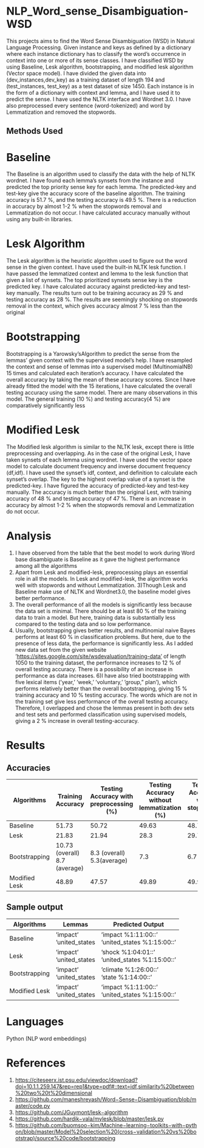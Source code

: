 # NLP_Word_sense_Disambiguation-WSD

This projects aims to find the Word Sense Disambiguation (WSD) in Natural Language Processing. Given
instance and keys as defined by a dictionary where each instance dictionary has to classify the word’s
occurrence in context into one or more of its sense classes. I have classified WSD by using Baseline, Lesk
algorithm, bootstrapping, and modified lesk algorithm (Vector space model). I have divided the given data
into (dev_instances,dev_key) as a training dataset of length 194 and (test_instances, test_key) as a test
dataset of size 1450. Each instance is in the form of a dictionary with context and lemma, and I have used
it to predict the sense. I have used the NLTK interface and Wordnet 3.0. I have also preprocessed every
sentence (word-tokenized) and word by Lemmatization and removed the stopwords.

## Methods Used
# Baseline
The Baseline is an algorithm used to classify the data with the help of NLTK wordnet. I have found
each lemma’s synsets from the instance and predicted the top priority sense key for each lemma. The
predicted-key and test-key give the accuracy score of the baseline algorithm. The training accuracy is
51.7 %, and the testing accuracy is 49.5 %. There is a reduction in accuracy by almost 1-2 % when the
stopwords removal and Lemmatization do not occur. I have calculated accuracy manually without using
any built-in libraries.

# Lesk Algorithm
The Lesk algorithm is the heuristic algorithm used to figure out the word sense in the given context. I
have used the built-in NLTK lesk function. I have passed the lemmatized context and lemma to the lesk
function that given a list of synsets. The top prioritized synsets sense key is the predicted key. I have
calculated accuracy against predicted-key and test-key manually. The results turn out to be training
accuracy as 29 % and testing accuracy as 28 %. The results are seemingly shocking on stopwords removal
in the context, which gives accuracy almost 7 % less than the original

# Bootstrapping
Bootstrapping is a Yarowsky’sAlgorithm to predict the sense from the lemmas’ given context with the
supervised model’s help. I have resampled the context and sense of lemmas into a supervised model
(MultinomialNB) 15 times and calculated each iteration’s accuracy. I have calculated the overall accuracy
by taking the mean of these accuracy scores. Since I have already fitted the model with the 15 iterations,
I have calculated the overall testing accuracy using the same model. There are many observations in this
model. The general training (10 %) and testing accuracy(4 %) are comparatively significantly less

# Modified Lesk
The Modified lesk algorithm is similar to the NLTK lesk, except there is little preprocessing and
overlapping. As in the case of the original Lesk, I have taken synsets of each lemma using wordnet. I have
used the vector space model to calculate document frequency and inverse document frequency (df,idf).
I have used the synset’s idf, context, and definition to calculate each synset’s overlap. The key to the
highest overlap value of a synset is the predicted-key. I have figured the accuracy of predicted-key and
test-key manually. The accuracy is much better than the original Lest, with training accuracy of 48 % and
testing accuracy of 47 %. There is an increase in accuracy by almost 1-2 % when the stopwords removal
and Lemmatization do not occur.

# Analysis

1) I have observed from the table that the best model to work during Word base disambiguate is Baseline
as it gave the highest performance among all the algorithms
2) Apart from Lesk and modified-lesk, preprocessing plays an essential role in all the models. In Lesk and
modified-lesk, the algorithm works well with stopwords and without Lemmatization.
3)Though Lesk and Baseline make use of NLTK and Wordnet3.0, the baseline model gives better
performance.
4) The overall performance of all the models is significantly less because the data set is minimal. There
should be at least 80 % of the training data to train a model. But here, training data is substantially less
compared to the testing data and so low performance.
5) Usually, bootstrapping gives better results, and multinomial naive Bayes performs at least 60 % in
classification problems. But here, due to the presence of less data, the performance is significantly less. As
I added new data set from the given website ’https://sites.google.com/site/wsdevaluation/training-data’
of length 1050 to the training dataset, the performance increases to 12 % of overall testing accuracy.
There is a possibility of an increase in performance as data increases.
6)I have also tried bootstrapping with five lexical items (’year,’ ’week,’ ’voluntary,’ ’group,” plan’), which
performs relatively better than the overall bootstrapping, giving 15 % training accuracy and 10 % testing
accuracy. The words which are not in the training set give less performance of the overall testing accuracy.
Therefore, I overlapped and chose the lemmas present in both dev sets and test sets and performed
classification using supervised models, giving a 2 % increase in overall testing-accuracy.

# Results 
## Accuracies
|Algorithms|Training Accuracy| Testing Accuracy with preprocessing (%) | Testing Accuracy without lemmatization (%)| Testing Accuracy with stopwords (%)|
|-----|------|-----|------|------|
Baseline |51.73 |50.72 |49.63| 48.74|
Lesk |21.83 |21.94 |28.3| 29.7|
Bootstrapping |10.73 (overall)<br> 8.7 (average)|8.3 (overall)<br>5.3(average)|7.3| 6.7|
Modified Lesk| 48.89| 47.57 |49.89| 49.96|

## Sample output
Algorithms| Lemmas |Predicted Output
|-----|-----|------|
Baseline |’impact’ <br>’united_states|’impact %1:11:00::’ <br>’united_states %1:15:00::’|
Lesk |’impact’<br>’united_states|’shock %1:04:01::’ <br>’united_states %1:15:00::’|
Bootstrapping |’impact’<br>’united_states|’climate %1:26:00::’ <br>’state %1:14:00::’|
Modified Lesk| ’impact’<br>’united_states|’impact %1:11:00::’<br>’united_states %1:15:00::’|


# Languages 
Python  (NLP word embeddings)

# References 
1) https://citeseerx.ist.psu.edu/viewdoc/download?doi=10.1.1.259.147&rep=rep1&type=pdf#::text=idf,similarity%20between%20two%20t%20dimensional
2) https://github.com/maneshreyash/Word−Sense−Disambiguation/blob/master/code.py
3) https://github.com/JGuymont/lesk−algorithm
4) https://github.com/hardik−vala/mylesk/blob/master/lesk.py
5) https://github.com/buomsoo−kim/Machine−learning−toolkits−with−python/blob/master/Model%20selection%20(cross−validation%20vs%20bootstrap)/source%20code/bootstrapping

